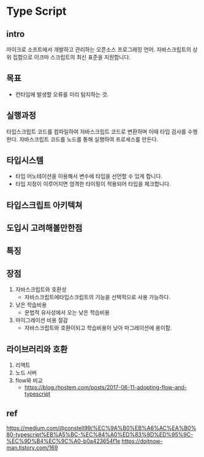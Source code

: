 # Type Script

## intro
마이크로 소프트에서 개발하고 관리하는 오픈소스 프로그래밍 언어.  자바스크립트의 상위 집합으로 이크마 스크립트의 최신 표준을 지원합니다.


## 목표
- 런타임에 발생할 오류를 미리 탐지하는 것.


## 실행과정
타입스크립트 코드를 컴파일하여 자바스크립트 코드로 변환하며 이때 타입 검사를 수행한다.
자바스크립트 코드를 노드를 통해 실행하여 프로세스를 만든다.

## 타입시스템
- 타입 어노테이션을 이용해서 변수에 타입을 선언할 수 있게 합니다.
- 타입 지정이 이루어지면 엄격한 타이핑이 적용되어 타입을 체크합니다.


## 타입스크립트 아키텍쳐

## 도입시 고려해볼만한점 

## 특징

## 장점
1. 자바스크립트와 호환성
    - 자바스크립트에타입스크립트의 기능을 선택적으로 사용 가능하다.
2. 낮은 학습비용
    - 문법적 유사성에서 오는 낮은 학습비용
3. 마이그레이션 비용 절감
    - 자바스크립트와 호환이되고 학습비용이 낮아 마그레이션에 용이함.

## 라이브러리와 호환
1. 리액트
2. 노드 서버
3. flow와 비교 
    - https://blog.rhostem.com/posts/2017-06-11-adopting-flow-and-typescript


## ref
https://medium.com/@constell99/%EC%9A%B0%EB%A6%AC%EA%B0%80-typescript%EB%A5%BC-%EC%84%A0%ED%83%9D%ED%95%9C-%EC%9D%B4%EC%9C%A0-b0a423654f1e
https://doitnow-man.tistory.com/169